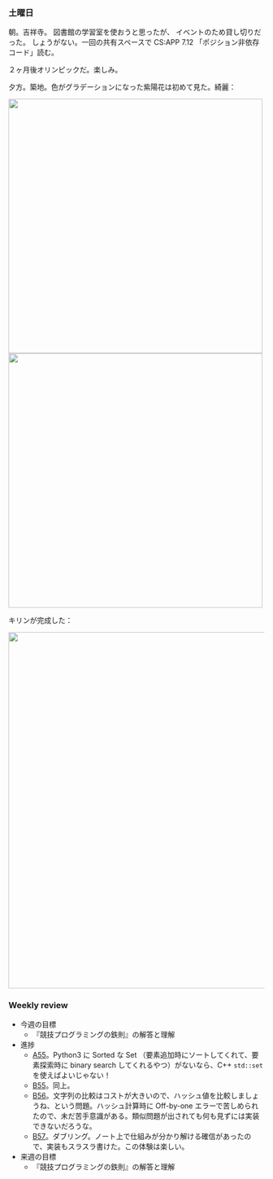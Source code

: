 ### 土曜日

朝。吉祥寺。
図書館の学習室を使おうと思ったが、
イベントのため貸し切りだった。
しょうがない。一回の共有スペースで CS:APP 7.12 「ポジション非依存コード」読む。

２ヶ月後オリンピックだ。楽しみ。

夕方。築地。色がグラデーションになった紫陽花は初めて見た。綺麗：

<img src="https://i.imgur.com/VT2fwov.jpg" width="500">

<img src="https://i.imgur.com/EUsjf73.jpg" width="500">

キリンが完成した：

<img src="https://i.imgur.com/Zu59vuR.jpg" width="700">

### Weekly review

* 今週の目標
  * 『競技プログラミングの鉄則』の解答と理解
* 進捗
  * [A55](https://atcoder.jp/contests/tessoku-book/tasks/tessoku_book_bc)。Python3 に Sorted な Set （要素追加時にソートしてくれて、要素探索時に binary search してくれるやつ）がないなら、C++ `std::set` を使えばよいじゃない！
  * [B55](https://atcoder.jp/contests/tessoku-book/tasks/tessoku_book_eb)。同上。
  * [B56](https://atcoder.jp/contests/tessoku-book/tasks/tessoku_book_ec)。文字列の比較はコストが大きいので、ハッシュ値を比較しましょうね、という問題。ハッシュ計算時に Off-by-one エラーで苦しめられたので、未だ苦手意識がある。類似問題が出されても何も見ずには実装できないだろうな。
  * [B57](https://atcoder.jp/contests/tessoku-book/tasks/tessoku_book_ed)。ダブリング。ノート上で仕組みが分かり解ける確信があったので、実装もスラスラ書けた。この体験は楽しい。
* 来週の目標
  * 『競技プログラミングの鉄則』の解答と理解